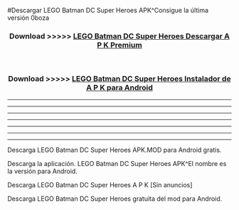 #Descargar LEGO Batman DC Super Heroes APK^Consigue la última versión 0boza



<div align="center">
<h3>Download >>>>> <a href="https://es-sites.web.app/?es= LEGO Batman DC Super Heroes">LEGO Batman DC Super Heroes Descargar A P K Premium</a></h3><br>

<h3>Download >>>>> <a href="https://es-sites.web.app/?es= LEGO Batman DC Super Heroes">LEGO Batman DC Super Heroes Instalador de A P K para Android</a></h3>
</div>


----------------------------------------------------------

----------------------------------------------------------

----------------------------------------------------------

----------------------------------------------------------

----------------------------------------------------------

----------------------------------------------------------

----------------------------------------------------------

Descarga LEGO Batman DC Super Heroes APK.MOD para Android gratis.

Descarga la aplicación. LEGO Batman DC Super Heroes APK^El nombre es la versión para Android.

Descarga LEGO Batman DC Super Heroes A P K [Sin anuncios]

Descarga LEGO Batman DC Super Heroes gratuita del mod para Android.


